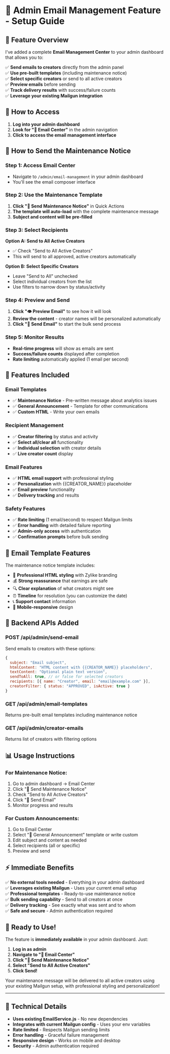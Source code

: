 # 📧 Admin Email Management Feature - Setup Guide

## 🚀 **Feature Overview**

I've added a complete **Email Management Center** to your admin dashboard that allows you to:

✅ **Send emails to creators** directly from the admin panel  
✅ **Use pre-built templates** (including maintenance notice)  
✅ **Select specific creators** or send to all active creators  
✅ **Preview emails** before sending  
✅ **Track delivery results** with success/failure counts  
✅ **Leverage your existing Mailgun integration**  

## 📍 **How to Access**

1. **Log into your admin dashboard**
2. **Look for "📧 Email Center"** in the admin navigation
3. **Click to access the email management interface**

## 🎯 **How to Send the Maintenance Notice**

### **Step 1: Access Email Center**
- Navigate to `/admin/email-management` in your admin dashboard
- You'll see the email composer interface

### **Step 2: Use the Maintenance Template**
1. **Click "🔧 Send Maintenance Notice"** in Quick Actions
2. **The template will auto-load** with the complete maintenance message
3. **Subject and content will be pre-filled**

### **Step 3: Select Recipients**
**Option A: Send to All Active Creators**
- ✅ Check "Send to All Active Creators"
- This will send to all approved, active creators automatically

**Option B: Select Specific Creators**
- Leave "Send to All" unchecked
- Select individual creators from the list
- Use filters to narrow down by status/activity

### **Step 4: Preview and Send**
1. **Click "👁️ Preview Email"** to see how it will look
2. **Review the content** - creator names will be personalized automatically
3. **Click "📧 Send Email"** to start the bulk send process

### **Step 5: Monitor Results**
- **Real-time progress** will show as emails are sent
- **Success/failure counts** displayed after completion
- **Rate limiting** automatically applied (1 email per second)

## 🔧 **Features Included**

### **Email Templates**
- ✅ **Maintenance Notice** - Pre-written message about analytics issues
- ✅ **General Announcement** - Template for other communications
- ✅ **Custom HTML** - Write your own emails

### **Recipient Management**
- ✅ **Creator filtering** by status and activity
- ✅ **Select all/clear all** functionality
- ✅ **Individual selection** with creator details
- ✅ **Live creator count** display

### **Email Features**
- ✅ **HTML email support** with professional styling
- ✅ **Personalization** with {{CREATOR_NAME}} placeholder
- ✅ **Email preview** functionality
- ✅ **Delivery tracking** and results

### **Safety Features**
- ✅ **Rate limiting** (1 email/second) to respect Mailgun limits
- ✅ **Error handling** with detailed failure reporting
- ✅ **Admin-only access** with authentication
- ✅ **Confirmation prompts** before bulk sending

## 🎨 **Email Template Features**

The maintenance notice template includes:
- 📧 **Professional HTML styling** with Zylike branding
- 💰 **Strong reassurance** that earnings are safe
- 🔍 **Clear explanation** of what creators might see
- ⏰ **Timeline** for resolution (you can customize the date)
- 📞 **Support contact** information
- 📱 **Mobile-responsive** design

## 🔄 **Backend APIs Added**

### **POST /api/admin/send-email**
Send emails to creators with these options:
```javascript
{
  subject: "Email subject",
  htmlContent: "HTML content with {{CREATOR_NAME}} placeholders",
  textContent: "Optional plain text version", 
  sendToAll: true, // or false for selected creators
  recipients: [{ name: "Creator", email: "email@example.com" }],
  creatorFilter: { status: "APPROVED", isActive: true }
}
```

### **GET /api/admin/email-templates**
Returns pre-built email templates including maintenance notice

### **GET /api/admin/creator-emails**
Returns list of creators with filtering options

## 📊 **Usage Instructions**

### **For Maintenance Notice:**
1. Go to admin dashboard → Email Center
2. Click "🔧 Send Maintenance Notice" 
3. Check "Send to All Active Creators"
4. Click "📧 Send Email"
5. Monitor progress and results

### **For Custom Announcements:**
1. Go to Email Center
2. Select "📢 General Announcement" template or write custom
3. Edit subject and content as needed
4. Select recipients (all or specific)
5. Preview and send

## ⚡ **Immediate Benefits**

✅ **No external tools needed** - Everything in your admin dashboard  
✅ **Leverages existing Mailgun** - Uses your current email setup  
✅ **Professional templates** - Ready-to-use maintenance notice  
✅ **Bulk sending capability** - Send to all creators at once  
✅ **Delivery tracking** - See exactly what was sent and to whom  
✅ **Safe and secure** - Admin authentication required  

## 🚀 **Ready to Use!**

The feature is **immediately available** in your admin dashboard. Just:

1. **Log in as admin**
2. **Navigate to "📧 Email Center"**
3. **Click "🔧 Send Maintenance Notice"**
4. **Select "Send to All Active Creators"**
5. **Click Send!**

Your maintenance message will be delivered to all active creators using your existing Mailgun setup, with professional styling and personalization!

---

## 🔧 **Technical Details**

- **Uses existing EmailService.js** - No new dependencies
- **Integrates with current Mailgun config** - Uses your env variables
- **Rate limited** - Respects Mailgun sending limits
- **Error handling** - Graceful failure management
- **Responsive design** - Works on mobile and desktop
- **Security** - Admin authentication required
